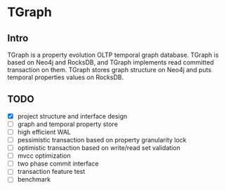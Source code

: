 # TGraph
## Intro
TGraph is a property evolution OLTP temporal graph database.
TGraph is based on Neo4j and RocksDB, and TGraph implements
read committed transaction on them. TGraph stores graph structure
on Neo4j and puts temporal properties values on RocksDB.

## TODO
- [x] project structure and interface design
- [ ] graph and temporal property store
- [ ] high efficient WAL
- [ ] pessimistic transaction based on property granularity lock
- [ ] optimistic transaction based on write/read set validation
- [ ] mvcc optimization
- [ ] two phase commit interface
- [ ] transaction feature test
- [ ] benchmark